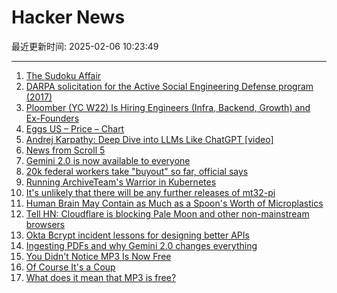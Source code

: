# Hacker News

最近更新时间: 2025-02-06 10:23:49

--- 
1. [The Sudoku Affair](https://explaining.software/archive/the-sudoku-affair/) 
2. [DARPA solicitation for the Active Social Engineering Defense program (2017)](https://www.highergov.com/contract-opportunity/active-social-engineering-defense-ased-hr001117s0050-p-67f55/) 
3. [Ploomber (YC W22) Is Hiring Engineers (Infra, Backend, Growth) and Ex-Founders](https://www.ycombinator.com/companies/ploomber/jobs) 
4. [Eggs US – Price – Chart](https://tradingeconomics.com/commodity/eggs-us) 
5. [Andrej Karpathy: Deep Dive into LLMs Like ChatGPT [video]](https://www.youtube.com/watch?v=7xTGNNLPyMI) 
6. [News from Scroll 5](https://scrollprize.substack.com/p/exciting-news-from-scroll-5) 
7. [Gemini 2.0 is now available to everyone](https://blog.google/technology/google-deepmind/gemini-model-updates-february-2025/) 
8. [20k federal workers take "buyout" so far, official says](https://www.axios.com/2025/02/04/trump-buyout-federal-workers-20000) 
9. [Running ArchiveTeam's Warrior in Kubernetes](https://gabrielsimmer.com/blog/archiveteam-warrior-kubernetes) 
10. [It's unlikely that there will be any further releases of mt32-pi](https://github.com/dwhinham/mt32-pi/blob/075b52809e77420c6e80828825fe42430336b369/README.md) 
11. [Human Brain May Contain as Much as a Spoon's Worth of Microplastics](https://www.smithsonianmag.com/smart-news/the-human-brain-may-contain-as-much-as-a-spoons-worth-of-microplastics-new-research-suggests-180985995/) 
12. [Tell HN: Cloudflare is blocking Pale Moon and other non-mainstream browsers](https://news.ycombinator.com/item?id=42953508) 
13. [Okta Bcrypt incident lessons for designing better APIs](https://n0rdy.foo/posts/20250121/okta-bcrypt-lessons-for-better-apis/) 
14. [Ingesting PDFs and why Gemini 2.0 changes everything](https://www.sergey.fyi/articles/gemini-flash-2) 
15. [You Didn't Notice MP3 Is Now Free](https://idiallo.com/blog/listen-mp3-is-free) 
16. [Of Course It's a Coup](https://snyder.substack.com/p/of-course-its-a-coup) 
17. [What does it mean that MP3 is free?](https://idiallo.com/blog/listen-mp3-is-free) 
